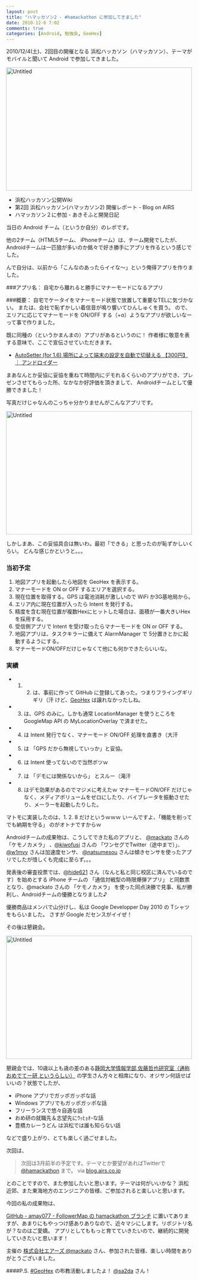 ```yaml
---
layout: post
title: "ハマッカソン2 - #hamackathon に参加してきました"
date: 2010-12-6 7:02
comments: true
categories: [Android, 勉強会, GeoHex]
---
```

2010/12/4(土)、2回目の開催となる 浜松ハッカソン（ハマッカソン）、テーマがモバイルと聞いて Android  で参加してきました。
<!--more-->

<a href="http://www.flickr.com/photos/bigmac/5234115832/" title="Untitled by mackato, on Flickr"><img src="http://farm6.staticflickr.com/5283/5234115832_748685714b.jpg" width="500" height="332" alt="Untitled"></a>

* 浜松ハッカソン公開Wiki
* 第2回 浜松ハッカソン(ハマッカソン2) 開催レポート - Blog on AIRS
* ハマッカソン２に参加 - あきそふと開発日記

当日の Android チーム（というか自分）のレポです。

他の2チーム（HTML5チーム、 iPhoneチーム）は、チーム開発でしたが、Androidチームは一匹狼が多いのか銘々で好き勝手にアプリを作るという感じでした。

んで自分は、以前から「こんなのあったらイイな～」という俺得アプリを作りました。

###アプリ名： 
自宅から離れると勝手にマナーモードになるアプリ

###概要：
自宅でケータイをマナーモード状態で放置して重要なTELに気づかない。
または、会社で恥ずかしい着信音が鳴り響いてひんしゅくを買う。
ので、エリアに応じてマナーモードを ON/OFF する（+α）ようなアプリが欲しいなーって事で作りました。

 

既に同種の（というかまんまの）アプリがあるというのに！
作者様に敬意を表する意味で、ここで宣伝させていただきます。

* [AutoSetter (for 1.6) 場所によって端末の設定を自動で切替える 【300円】 ｜ アンドロイダー](http://androider.jp/?p=21377)


まあなんとか妥協に妥協を重ねて時間内にデモれるくらいのアプリができ、プレゼンさせてもらった所、なかなか好評価を頂きまして、 Androidチームとして優勝できました！

写真だけじゃなんのこっちゃ分かりませんがこんなアプリです。

<a href="http://www.flickr.com/photos/bigmac/5234111922/" title="Untitled by mackato, on Flickr"><img src="http://farm6.staticflickr.com/5043/5234111922_286d7c8003.jpg" width="500" height="332" alt="Untitled"></a>

しかしまあ、この妥協具合は無いわ。最初「できる」と思ったのが恥ずかしいくらい。
どんな感じかというと。。。
 

### 当初予定
1. 地図アプリを起動したら地図を GeoHex を表示する。
2. マナーモードを ON or OFF するエリアを選択する。
3. 現在位置を取得する。GPS は電池消耗が激しいので WiFi か3G基地局から。
4. エリア内に現在位置が入ったら Intent を発行する。
5. 精度を含む現在位置が複数Hexにヒットした場合は、面積が一番大きいHexを採用する。
6. 受信側アプリで Intent を受け取ったらマナーモードを ON or OFF する。
7. 地図アプリは、タスクキラーに備えて AlarmManager で 5分置きとかに起動するようにする。
8. マナーモードON/OFFだけじゃなくて他にも何かできたらいいな。

### 実績

* 1. 2. は、事前に作って GitHub に登録してあった。つまりフライングギリギリ（汗
けど、[GeoHex](http://geogames.net/labs/geohex) は譲れなかったしね。 
* 3. は、GPS のみに。しかも通常 LocationManager を使うところを GoogleMap API の MyLocationOverlay で済ませた。
* 4. は Intent 発行でなく、マナーモード ON/OFF 処理を直書き（大汗
* 5. は 「GPS だから無視していっか」と妥協。
* 6. は Intent 使ってないので当然ボツｗ
* 7. は 「デモには関係ないから」 とスルー（滝汗
* 8. はデモ効果があるのでマジメに考えたｗ マナーモードON/OFF だけじゃなく、メディアボリュームをゼロにしたり、バイブレータを振動させたり、メーラーを起動したりした。

マトモに実装したのは、1. 2. 8 だけというｗｗｗ
いーんですよ、「機能を削ってでも納期を守る」 のがオトナですからｗ
 

Androidチームの成果物は、こうしてできた私のアプリと、 [@mackato](http://twitter.com/mackato) さんの 「ケモノカメラ」 、[@kiwofusi](http://twitter.com/kiwofusi) さんの 「ワンセグでTwitter（途中まで）」、 [@w1mvy](http://twitter.com/w1mvy) さんは加速度センサ、 [@natsumesou](http://twitter.com/natsumesou) さんは傾きセンサを使ったアプリでしたが惜しくも完成に至らず。。。
 

発表後の審査投票では、[@hide621](http://twitter.com/hide621) さん（なんと私と同じ校区に済んでいるのです）を始めとする iPhone チームの 「通信対戦型の時限爆弾アプリ」 と同数票となり、@mackato さんの 「ケモノカメラ」 を使った同点決勝で見事、私が勝利し、Androidチームの優勝となりました♪
 

優勝商品はメンバで山分けし、私は Google Developper Day 2010 の Tシャツ をもらいました。
さすが Google だセンスがイイぜ！
 

その後は懇親会。

<a href="http://www.flickr.com/photos/bigmac/5234117260/" title="Untitled by mackato, on Flickr"><img src="http://farm6.staticflickr.com/5122/5234117260_109e8293c6.jpg" width="500" height="332" alt="Untitled"></a>

懇親会では、10歳以上も歳の差のある[静岡大学情報学部 佐藤哲也研究室（通称 おめでてー研 というらしい）](http://tai.ia.inf.shizuoka.ac.jp/index.php?action=pages_view_main&page_id=43) の学生さん方々と相席になり、オジサン何話せばいいの？状態でしたが、

* iPhone アプリでガッポガッポな話
* Windows アプリでもガッポガッポな話
* フリーランスで悠々自適な話
* おめ研の就職先＆志望先にｳｯﾋｮｵｰな話
* 豊橋カレーうどん は浜松では誰も知らない話

などで盛り上がり、とても楽しく過ごせました。
 

次回は、

> 次回は3月前半の予定です。テーマとか要望があればTwitterで [@hamackathon](http://twitter.com/hamackathon) まで。
> via [blog.airs.co.jp](http://blog.airs.co.jp/2010/12/06/hamackathon-20101204.html)

とのことですので、また参加したいと思います。テーマは何がいいかな？
浜松近郊、また東海地方のエンジニアの皆様、ご参加されると楽しいと思います。

今回の私の成果物は、

[GitHub - amay077 - FollowerMap の hamackathon ブランチ](https://github.com/amay077/FollowerMap/tree/hamackathon) に置いてありますが、あまりにもやっつけ感ありありなので、近々マシにします。リポジトリ名が？なのはご愛嬌。
アプリとしてももっと育てていきたいので、継続的に開発していきたいと思います！

主催の [株式会社エアーズ @mackato](http://twitter.com/mackato) さん、参加された皆様、楽しい時間をありがとうございました。
 

####P.S.
[#GeoHex](http://geogames.net/labs/geohex) の布教活動しましたよ！ [@sa2da](http://twitter.com/#!/sa2da) さん！